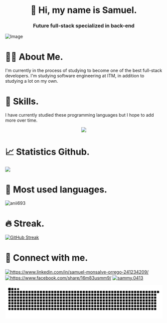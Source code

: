 <h1 align="center">👋 Hi, my name is Samuel. </h1>

<h3 align="center">Future full-stack specialized in back-end</h3>

![Image](https://github.com/user-attachments/assets/16d02dd2-4725-4c00-9eb7-9959c3a111d6)

<h1>🧑‍💻 About Me.</h1>

I'm currently in the process of studying to become one of the best full-stack developers. I'm studying software engineering at ITM, in addition to studying a lot on my own.

<h1>🧠 Skills. </h1>

I have currently studied these programming languages ​​but I hope to add more over time.

<p align="center">
  <a href="https://skillicons.dev">
    <img src="https://skillicons.dev/icons?i=linux,py,html,css,js,php,mysql,java" />
  </a>
</p>

<h1>📈 Statistics Github. </h1>  

<img  align="center"  src="https://github-readme-stats.vercel.app/api?username=Samnmy&theme=dark&show_icons=true&count_private=true" />  

<h1>🚀 Most used languages. </h1>  

<p><img align="left" src="https://github-readme-stats.vercel.app/api/top-langs?username=Samnmy&theme=dark&locale=en&layout=compact" alt="anii693" /></p><br>    
      
<h1>🔥 Streak. </h1>  

<a href="https://git.io/streak-stats"><img src="https://streak-stats.demolab.com?user=Samnmy&theme=midnightpurple&border_radius=5&date_format=M%20j%5B%2C%20Y%5D&mode=weekly" alt="GitHub Streak" /></a>

<h1>📱 Connect with me. </h1>
<p align="left">
<a href="https://linkedin.com/in/https://www.linkedin.com/in/samuel-monsalve-orrego-241234209/" target="blank"><img align="center" src="https://raw.githubusercontent.com/rahuldkjain/github-profile-readme-generator/master/src/images/icons/Social/linked-in-alt.svg" alt="https://www.linkedin.com/in/samuel-monsalve-orrego-241234209/" height="30" width="40" /></a>
<a href="https://fb.com/https://www.facebook.com/share/16m83usmm9/" target="blank"><img align="center" src="https://raw.githubusercontent.com/rahuldkjain/github-profile-readme-generator/master/src/images/icons/Social/facebook.svg" alt="https://www.facebook.com/share/16m83usmm9/" height="30" width="40" /></a>
<a href="https://instagram.com/sammy.0413" target="blank"><img align="center" src="https://raw.githubusercontent.com/rahuldkjain/github-profile-readme-generator/master/src/images/icons/Social/instagram.svg" alt="sammy.0413" height="30" width="40" /></a>
</p>

<img src = "https://github.com/7oSkaaa/7oSkaaa/blob/output/github-contribution-grid-snake.svg?" alt = "Snake Game"/>
